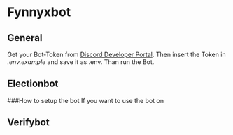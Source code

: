 # Fynnyxbot

## General
Get your Bot-Token from [Discord Developer Portal](https://discord.com/developers/applications). Then insert the Token in *.env.example* and save it as .env. Than run the Bot.


## Electionbot

###How to setup the bot
If you want to use the bot on

## Verifybot
